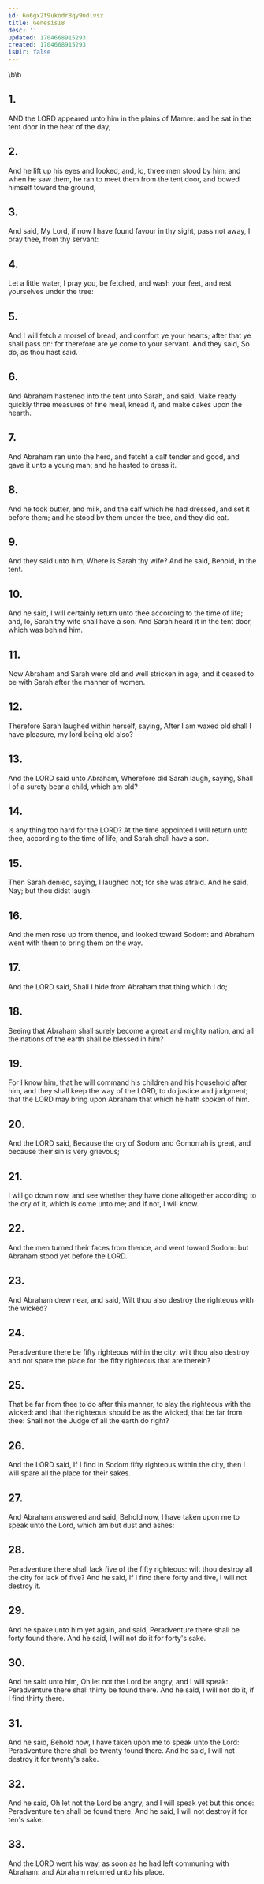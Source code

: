 ```yaml
---
id: 6o6gx2f9ukodr8qy9ndlvsx
title: Genesis18
desc: ''
updated: 1704668915293
created: 1704668915293
isDir: false
---
```

\b\b
## 1.
AND the LORD appeared unto him in the plains of Mamre: and he sat in the tent door in the heat of the day;
## 2.
And he lift up his eyes and looked, and, lo, three men stood by him: and when he saw them, he ran to meet them from the tent door, and bowed himself toward the ground,
## 3.
And said, My Lord, if now I have found favour in thy sight, pass not away, I pray thee, from thy servant:
## 4.
Let a little water, I pray you, be fetched, and wash your feet, and rest yourselves under the tree:
## 5.
And I will fetch a morsel of bread, and comfort ye your hearts; after that ye shall pass on: for therefore are ye come to your servant.  And they said, So do, as thou hast said.
## 6.
And Abraham hastened into the tent unto Sarah, and said, Make ready quickly three measures of fine meal, knead it, and make cakes upon the hearth.
## 7.
And Abraham ran unto the herd, and fetcht a calf tender and good, and gave it unto a young man; and he hasted to dress it.
## 8.
And he took butter, and milk, and the calf which he had dressed, and set it before them; and he stood by them under the tree, and they did eat.
## 9.
And they said unto him, Where is Sarah thy wife?  And he said, Behold, in the tent.
## 10.
And he said, I will certainly return unto thee according to the time of life; and, lo, Sarah thy wife shall have a son.  And Sarah heard it in the tent door, which was behind him.
## 11.
Now Abraham and Sarah were old and well stricken in age; and it ceased to be with Sarah after the manner of women.
## 12.
Therefore Sarah laughed within herself, saying, After I am waxed old shall I have pleasure, my lord being old also?
## 13.
And the LORD said unto Abraham, Wherefore did Sarah laugh, saying, Shall I of a surety bear a child, which am old?
## 14.
Is any thing too hard for the LORD?  At the time appointed I will return unto thee, according to the time of life, and Sarah shall have a son.
## 15.
Then Sarah denied, saying, I laughed not; for she was afraid.  And he said, Nay; but thou didst laugh.
## 16.
And the men rose up from thence, and looked toward Sodom: and Abraham went with them to bring them on the way.
## 17.
And the LORD said, Shall I hide from Abraham that thing which I do;
## 18.
Seeing that Abraham shall surely become a great and mighty nation, and all the nations of the earth shall be blessed in him?
## 19.
For I know him, that he will command his children and his household after him, and they shall keep the way of the LORD, to do justice and judgment; that the LORD may bring upon Abraham that which he hath spoken of him.
## 20.
And the LORD said, Because the cry of Sodom and Gomorrah is great, and because their sin is very grievous;
## 21.
I will go down now, and see whether they have done altogether according to the cry of it, which is come unto me; and if not, I will know.
## 22.
And the men turned their faces from thence, and went toward Sodom: but Abraham stood yet before the LORD.
## 23.
And Abraham drew near, and said, Wilt thou also destroy the righteous with the wicked?
## 24.
Peradventure there be fifty righteous within the city: wilt thou also destroy and not spare the place for the fifty righteous that are therein?
## 25.
That be far from thee to do after this manner, to slay the righteous with the wicked: and that the righteous should be as the wicked, that be far from thee: Shall not the Judge of all the earth do right?
## 26.
And the LORD said, If I find in Sodom fifty righteous within the city, then I will spare all the place for their sakes.
## 27.
And Abraham answered and said, Behold now, I have taken upon me to speak unto the Lord, which am but dust and ashes:
## 28.
Peradventure there shall lack five of the fifty righteous: wilt thou destroy all the city for lack of five?  And he said, If I find there forty and five, I will not destroy it.
## 29.
And he spake unto him yet again, and said, Peradventure there shall be forty found there.  And he said, I will not do it for forty's sake.
## 30.
And he said unto him, Oh let not the Lord be angry, and I will speak: Peradventure there shall thirty be found there.  And he said, I will not do it, if I find thirty there.
## 31.
And he said, Behold now, I have taken upon me to speak unto the Lord: Peradventure there shall be twenty found there.  And he said, I will not destroy it for twenty's sake.
## 32.
And he said, Oh let not the Lord be angry, and I will speak yet but this once: Peradventure ten shall be found there.  And he said, I will not destroy it for ten's sake.
## 33.
And the LORD went his way, as soon as he had left communing with Abraham: and Abraham returned unto his place.
